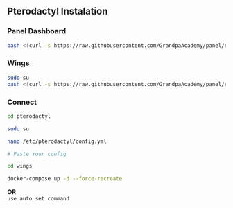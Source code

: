 ## Pterodactyl Instalation

### Panel Dashboard
```bash
bash <(curl -s https://raw.githubusercontent.com/GrandpaAcademy/panel/refs/heads/main/panel.sh)
```

### Wings

```bash
sudo su
bash <(curl -s https://raw.githubusercontent.com/GrandpaAcademy/panel/refs/heads/main/wings.sh)
```

### Connect 

```bash
cd pterodactyl

sudo su

nano /etc/pterodactyl/config.yml

# Paste Your config

cd wings

docker-compose up -d --force-recreate

```
<b>OR</b> <br>
``use auto set command ``
